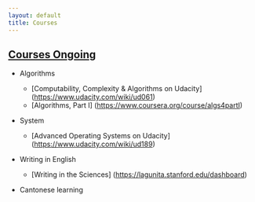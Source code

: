 ```yaml
---
layout: default
title: Courses
---
```


## [Courses Ongoing]({{page.title}})
   * Algorithms
       -  [Computability, Complexity & Algorithms on Udacity] (https://www.udacity.com/wiki/ud061)
       -  [Algorithms, Part I] (https://www.coursera.org/course/algs4partI)

   * System
       -  [Advanced Operating Systems on Udacity] (https://www.udacity.com/wiki/ud189) 


   * Writing in English
       -  [Writing in the Sciences] (https://lagunita.stanford.edu/dashboard)


   *  Cantonese learning 
  
